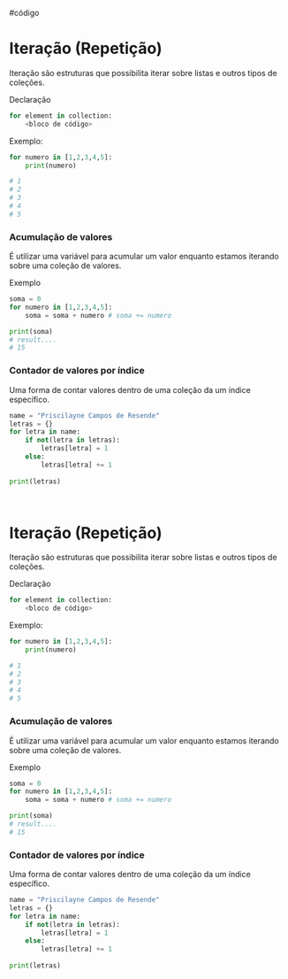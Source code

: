 #código 
# Iteração (Repetição)

Iteração são estruturas que possibilita iterar sobre listas e outros tipos de coleções.

Declaração

```python
for element in collection:
	<bloco de código>
```

Exemplo:

```python
for numero in [1,2,3,4,5]:
	print(numero)

# 1
# 2
# 3
# 4
# 5
```

### Acumulação de valores

É utilizar uma variável para acumular um valor enquanto estamos iterando sobre uma coleção de valores.

Exemplo

```python
soma = 0
for numero in [1,2,3,4,5]:
	soma = soma + numero # soma += numero

print(soma)
# result....
# 15
```

### Contador de valores por índice

Uma forma de contar valores dentro de uma coleção da um índice específico.

```python
name = "Priscilayne Campos de Resende"
letras = {}
for letra in name:
    if not(letra in letras):
        letras[letra] = 1
    else:
        letras[letra] += 1
        
print(letras)    

	
```

# Iteração (Repetição)

Iteração são estruturas que possibilita iterar sobre listas e outros tipos de coleções.

Declaração

```python
for element in collection:
	<bloco de código>
```

Exemplo:

```python
for numero in [1,2,3,4,5]:
	print(numero)

# 1
# 2
# 3
# 4
# 5
```

### Acumulação de valores

É utilizar uma variável para acumular um valor enquanto estamos iterando sobre uma coleção de valores.

Exemplo

```python
soma = 0
for numero in [1,2,3,4,5]:
	soma = soma + numero # soma += numero

print(soma)
# result....
# 15
```

### Contador de valores por índice

Uma forma de contar valores dentro de uma coleção da um índice específico.

```python
name = "Priscilayne Campos de Resende"
letras = {}
for letra in name:
    if not(letra in letras):
        letras[letra] = 1
    else:
        letras[letra] += 1
        
print(letras)    

	
```
